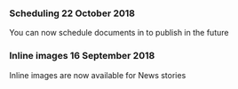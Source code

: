 ### Scheduling <span class="govuk-caption-m">22 October 2018</span>
You can now schedule documents in to publish in the future



### Inline images <span class="govuk-caption-m">16 September 2018</span>
Inline images are now available for News stories


